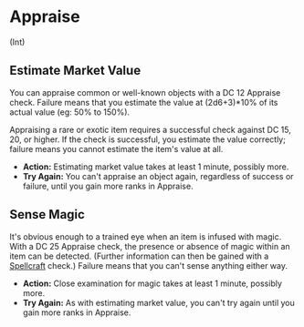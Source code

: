 # Appraise

(Int)

## Estimate Market Value

You can appraise common or well-known objects with a DC 12 Appraise check. Failure means that you estimate the value at (2d6+3)*10% of its actual value (eg: 50% to 150%).

Appraising a rare or exotic item requires a successful check against DC 15, 20, or higher. If the check is successful, you estimate the value correctly; failure means you cannot estimate the item's value at all.

* __Action:__ Estimating market value takes at least 1 minute, possibly more.
* __Try Again:__ You can't appraise an object again, regardless of success or failure, until you gain more ranks in Appraise.

## Sense Magic

It's obvious enough to a trained eye when an item is infused with magic. With a DC 25 Appraise check, the presence or absence of magic within an item can be detected. (Further information can then be gained with a [Spellcraft](skills/spellcraft.md) check.) Failure means that you can't sense anything either way.

* __Action:__ Close examination for magic takes at least 1 minute, possibly more.
* __Try Again:__ As with estimating market value, you can't try again until you gain more ranks in Appraise.
